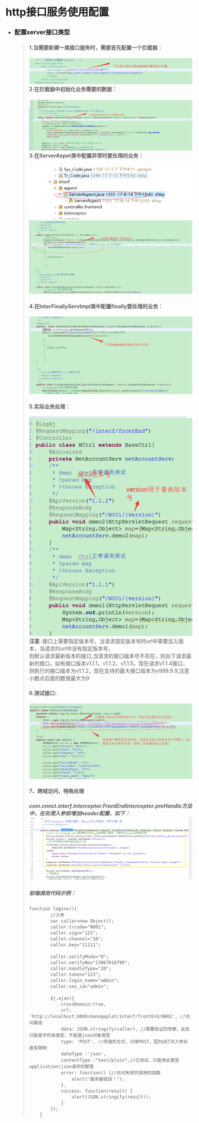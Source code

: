 # http接口服务使用配置

* ### 配置server接口类型

  > #### 1.当需要新建一类接口服务时，需要首先配置一个拦截器：
  >
  > #### ![](/assets/httplangjieqipeizhi.png) 2.在拦截器中初始化业务需要的数据：
  >
  > #### ![](/assets/interceptor.png) 3.在ServerAspet类中配置异常时要处理的业务：
  >
  > ![](/assets/serverAspet.png)  
  > ![](/assets/httpyichangchuli.png)
  >
  > #### 4.在InterFinallyServImpl类中配置finally要处理的业务：
  >
  > ![](/assets/httpfinallydo.png)
  >
  > #### 5.实际业务处理：
  >
  > ![](/assets/httpversion4.png)  
  > **注意** :接口上需要指定版本号，当请求固定版本号时url中需要加入版本，当请求的url中没有指定版本号，  
  > 则默认请求最新版本的接口,当请求的接口版本号不存在，则向下请求最新的接口，如有接口版本v1.1.1，v1.1.2，v1.1.5，现在请求v1.1.4接口，则执行的接口版本为v1.1.2，现在支持的最大接口版本为v999.9.9,注意小数点后面的数值最大为9
  >
  > #### 6.测试接口:
  >
  > #### ![](/assets/httpversion3.png)
  >
  > #### 7、跨域访问，特殊处理
  >
  > ##### com.cnnct.interf.interceptor.FrontEndInterceptor.preHandle方法中，在处理入参前增加header配置，如下：![](/assets/access.png)
  >
  > ##### 前端调用代码示例：
  >
  > ```
  > function loginx(){
  > 		//入参
  > 		var caller=new Object();
  > 		caller.trcode="N001";
  > 		caller.sign="123";
  > 		caller.channel="10";
  > 		caller.key="11111";
  > 		
  > 		caller.verifyMode="0";
  > 		caller.verifyNo="13067816796";
  > 		caller.handleType="20";
  > 		caller.token="123";
  > 		caller.login_name="admin";
  > 		caller.ses_id="admin";
  >
  > 		$j.ajax({
  > 			crossDomain:true,
  > 	        url: 'http://localhost:8080/manageplat/interf/frontEnd/N002', //访问路径
  > 	        data: JSON.stringify(caller), //需要验证的参数，此处只能是字符串类型，不能是json对象类型
  > 	        type: 'POST', //传值的方式，只用POST，因为GET对入参长度有限制
  > 	        dataType :'json',
  > 			contentType :"text/plain",//已测试，只能用此类型application/json请求时报错
  > 	        error: function() {//访问失败时调用的函数
  > 	        	alert("服务器错误！");
  > 	        },
  > 	        success: function(result) {
  > 				alert(JSON.stringify(result));	        	
  >         	}
  > 		});
  >    	}
  > ```




